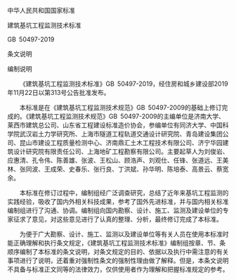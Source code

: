 中华人民共和国国家标准

建筑基坑工程监测技术标准

GB 50497-2019

条文说明

编制说明

    《建筑基坑工程监测技术标准》GB 50497-2019，经住房和城乡建设部2019年11月22日以第313号公告批准发布。

    本标准是在《建筑基坑工程监测技术规范》GB 50497-2009的基础上修订完成的。《建筑基坑工程监测技术规范》GB 50497-2009的主编单位是济南大学、莱西市建筑总公司、山东省工程建设标准造价协会，参编单位有同济大学、中国科学院武汉岩土力学研究所、上海市隧道工程轨道交通设计研究院、青岛建设集团公司、昆山市建设工程质量检测中心、济南鼎汇土木工程技术有限公司、济宁华园建筑设计研究院有限责任公司、上海地矿工程勘察有限公司。主要起草人为刘俊岩、应惠清、孔令伟、陈善雄、张波、王松山、顾浩声、刘观仕、任锋、张道远、王美林、张同波、王成荣、史春乐、张行良、丁洪斌、孙华明、陈培泰、高景云、蔡宽余。

    本标准在修订过程中，编制组经广泛调查研究，总结了近年来基坑工程监测的实践经验，吸收了国内外相关科技成果，参考了国外先进标准，并与国内相关标准编制组进行了沟通、协调。编制组向国内勘察、设计、施工、监测及建设单位的专家征求了意见，对这些意见进行了认真的整理、分析，最终修订完成了本标准。

    为便于广大勘察、设计、施工、监测以及建设单位等有关人员在使用本标准时能正确理解和执行条文规定，《建筑基坑工程监测技术标准》编制组按章、节、条顺序编制了本标准的条文说明，对条文规定的目的、依据以及执行中需注意的有关事项进行了说明，还着重对强制性条文的强制性理由做了解释。但是，本条文说明不具备与标准正文同等的法律效力，仅供使用者作为理解和把握标准规定的参考。